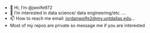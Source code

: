 - 👋 Hi, I’m @jwolfe972
- 👀 I’m interested in data science/ data engineering/etc. ...
- 📫 How to reach me email:  jordanwolfe2@my.untdallas.edu...
- Most of my repos are private so message me if you are interested

<!---
jwolfe972/jwolfe972 is a ✨ special ✨ repository because its `README.md` (this file) appears on your GitHub profile.
You can click the Preview link to take a look at your changes.
--->

